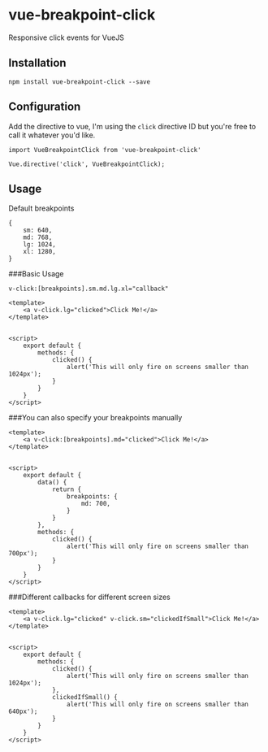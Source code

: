 # vue-breakpoint-click
Responsive click events for VueJS


## Installation

```
npm install vue-breakpoint-click --save
```

## Configuration
Add the directive to vue, I'm using the `click` directive ID but you're free to call it whatever you'd like.
```
import VueBreakpointClick from 'vue-breakpoint-click'

Vue.directive('click', VueBreakpointClick);
```

## Usage
Default breakpoints
```
{
    sm: 640,
    md: 768,
    lg: 1024,
    xl: 1280,
}
```

###Basic Usage
```
v-click:[breakpoints].sm.md.lg.xl="callback"
```

```
<template>
    <a v-click.lg="clicked">Click Me!</a>
</template>


<script>
    export default {
        methods: {
            clicked() {
                alert('This will only fire on screens smaller than 1024px');
            }
        }
    }
</script>
```

###You can also specify your breakpoints manually

```
<template>
    <a v-click:[breakpoints].md="clicked">Click Me!</a>
</template>


<script>
    export default {
        data() {
            return {
                breakpoints: {
                    md: 700,
                }
            }
        },
        methods: {
            clicked() {
                alert('This will only fire on screens smaller than 700px');
            }
        }
    }
</script>
```

###Different callbacks for different screen sizes
```
<template>
    <a v-click.lg="clicked" v-click.sm="clickedIfSmall">Click Me!</a>
</template>


<script>
    export default {
        methods: {
            clicked() {
                alert('This will only fire on screens smaller than 1024px');
            },
            clickedIfSmall() {
                alert('This will only fire on screens smaller than 640px');
            }
        }
    }
</script>
```
